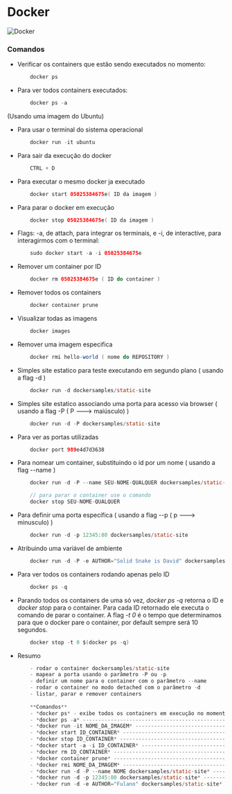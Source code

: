# Docker

![Docker](https://www.logolynx.com/images/logolynx/40/4050ef3e853e2301e16863bb3a187ed3.jpeg)


### Comandos
- Verificar os containers que estão sendo executados no momento:

    ```java
        docker ps
    ```

- Para ver todos containers executados:
    ```java
        docker ps -a
    ```

(Usando uma imagem do Ubuntu)
- Para usar o terminal do sistema operacional
    ```java
        docker run -it ubuntu
    ```

- Para sair da execução do docker
    ```java
        CTRL + D
    ```

- Para executar o mesmo docker ja executado
    ```java
        docker start 05025384675e( ID da imagem )
    ```

- Para parar o docker em execução
    ```java
        docker stop 05025384675e( ID da imagem )
    ```

- Flags: -a, de attach, para integrar os terminais, e -i, de interactive, para interagirmos com o terminal:
    ```java
        sudo docker start -a -i 05025384675e
    ```

- Remover um container por ID
    ```java
        docker rm 05025384675e ( ID do container )
    ```

- Remover todos os containers
    ```java
        docker container prune
    ```

- Visualizar todas as imagens
    ```java
        docker images
    ```

- Remover uma imagem especifica 
    ```java
        docker rmi hello-world ( nome do REPOSITORY )
    ```

- Simples site estatico para teste executando em segundo plano ( usando a flag -d )
    ```java
        docker run -d dockersamples/static-site
    ```

- Simples site estatico associando uma porta para acesso via browser ( usando a flag -P ( P ---> maiúsculo) )
    ```java
        docker run -d -P dockersamples/static-site
    ```

- Para ver as portas utilizadas
    ```java
        docker port 989e4d7d3638
    ```

- Para nomear um container, substituindo o id por um nome ( usando a flag --name ) 
    ```java
        docker run -d -P --name SEU-NOME-QUALQUER dockersamples/static-site

        // para parar o container use o comando
        docker stop SEU-NOME-QUALQUER

    ```

- Para definir uma porta específica ( usando a flag --p ( p ---> minusculo) ) 
    ```java
        docker run -d -p 12345:80 dockersamples/static-site
    ```

- Atribuindo uma variável de ambiente
    ```java
        docker run -d -P -e AUTHOR="Solid Snake is David" dockersamples/static-site
    ```

- Para ver todos os containers rodando apenas pelo ID
    ```java
        docker ps -q
    ```

- Parando todos os containers de uma só vez, *docker ps -q* retorna o ID e *docker stop* para o container. Para cada ID retornado ele executa o comando de parar o container. A flag *-t 0* é o tempo que determinamos para que o docker pare o container, por default sempre será 10 segundos.
    ```java
        docker stop -t 0 $(docker ps -q)
    ```

- Resumo
    ```java
        - rodar o container dockersamples/static-site
        - mapear a porta usando o parâmetro -P ou -p
        - definir um nome para o container com o parâmetro --name
        - rodar o container no modo detached com o parâmetro -d
        - listar, parar e remover containers
        
        **Comandos**
        - *docker ps* - exibe todos os containers em execução no momento.
        - *docker ps -a* ---------------------------------------------------- exibe todos os containers, independente de estarem em execução ou não.
        - *docker run -it NOME_DA_IMAGEM* ----------------------------------- conecta o terminal que estamos utilizando com o do container.
        - *docker start ID_CONTAINER* --------------------------------------- inicia o container com id em questão.
        - *docker stop ID_CONTAINER* ---------------------------------------- interrompe o container com id em questão.
        - *docker start -a -i ID_CONTAINER* --------------------------------- inicia o container com id em questão e integra os terminais, além de permitir interação entre ambos.
        - *docker rm ID_CONTAINER* ------------------------------------------ remove o container com id em questão.
        - *docker container prune* ------------------------------------------ remove todos os containers que estão parados.
        - *docker rmi NOME_DA_IMAGEM* --------------------------------------- remove a imagem passada como parâmetro.
        - *docker run -d -P --name NOME dockersamples/static-site* ---------- ao executar, dá um nome ao container.
        - *docker run -d -p 12345:80 dockersamples/static-site* ------------- define uma porta específica para ser atribuída à porta 80 do container, neste caso 12345.
        - *docker run -d -e AUTHOR="Fulano" dockersamples/static-site* ------ define uma variável de ambiente AUTHOR com o valor Fulano no container criado.
    ```
